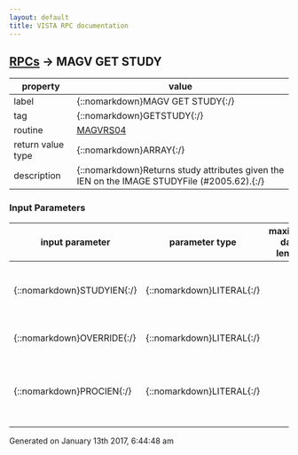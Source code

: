 ```yaml
---
layout: default
title: VISTA RPC documentation
---
```




## [RPCs](TableOfContent.md) &#8594; MAGV GET STUDY 

 property | value 
--- | --- 
 label | {::nomarkdown}MAGV GET STUDY{:/}
 tag | {::nomarkdown}GETSTUDY{:/}
 routine | [MAGVRS04](http://code.osehra.org/dox/Routine_MAGVRS04_source.html)
 return value type | {::nomarkdown}ARRAY{:/}
 description | {::nomarkdown}Returns study attributes given the IEN on the IMAGE STUDYFile (#2005.62).{:/}

### Input Parameters

| input parameter | parameter type | maximum data length | required | description | 
| --- | --- | --- | --- | --- | 
| {::nomarkdown}STUDYIEN{:/} | {::nomarkdown}LITERAL{:/} |  |  | {::nomarkdown}The internal entry number of the study in the IMAGE STUDYFile (#2005.62).{:/} | 
| {::nomarkdown}OVERRIDE{:/} | {::nomarkdown}LITERAL{:/} |  |  | {::nomarkdown}This parameter overrides parent IEN checking.{:/} | 
| {::nomarkdown}PROCIEN{:/} | {::nomarkdown}LITERAL{:/} |  |  | {::nomarkdown}The internal entry number of the related procedure in the IMAGE PROCEDUREREFERENCE file (#2005.61).{:/} | 




 Generated on January 13th 2017, 6:44:48 am